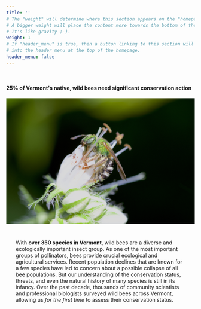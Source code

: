 ```yaml
---
title: ''
# The "weight" will determine where this section appears on the "homepage".
# A bigger weight will place the content more towards the bottom of the page.
# It's like gravity ;-).
weight: 1
# If "header_menu" is true, then a button linking to this section will be placed
# into the header menu at the top of the homepage.
header_menu: false
---
```


<br>

<div class="lead"><h4> 25% of Vermont's native, wild bees need significant conservation action </h4> 
</div>

<div class="doubleColumn">
<div> <img alt="Agapostemon virescens female" src="images/Agapostemon virescens female.jpg" style="margin: 0px"> </div>

<div style="padding: 5%">

With <b>over 350 species in Vermont</b>, wild bees are a diverse and ecologically important insect group. As one of the most important groups of pollinators, bees provide crucial ecological and agricultural services. Recent population declines that are known for a few species have led to concern about a possible collapse of all bee populations. But our understanding of the conservation status, threats, and even the natural history of many species is still in its infancy. Over the past decade, thousands of community scientists and professional biologists surveyed wild bees across Vermont, allowing us <i>for the first time</i> to assess their conservation status.

</div>
</div>
